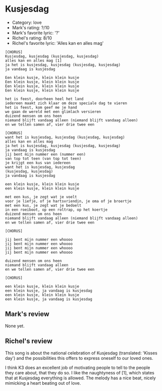 # Kusjesdag

 * Category: love
 * Mark's rating: ?/10
 * Mark's  favorite lyric: '?'
 * Richel's rating: 8/10
 * Richel's favorite lyric: 'Alles kan en alles mag'

```
[CHORUS]
Kusjesdag, kusjesdag (kusjesdag, kusjesdag)
alles kan en alles mag [1]
ja het is kusjesdag, kusjesdag (kusjesdag, kusjesdag)
ja vandaag is kusjesdag

Een klein kusje, klein klein kusje
Een klein kusje, klein klein kusje
Een klein kusje, klein klein kusje
Een klein kusje, klein klein kusje

het is feest, doorheen heel het land
iedereen maakt zich klaar om deze speciale dag te vieren
het is feest, kom geef me je hand
we gaan de wereld met een glimlach versieren
duizend mensen om ons heen
niemand blijft vandaag alleen (niemand blijft vandaag alleen)
en we tellen samen af, vier drie twee een

[CHORUS]
want het is kusjesdag, kusjesdag (kusjesdag, kusjesdag)
alles kan en alles mag
ja het is kusjesdag, kusjesdag (kusjesdag, kusjesdag)
ja vandaag is kusjesdag
jij bent mijn nummer een (nummer een)
van top tot teen (van top tot teen)
je krijgt een kus van iedereen
want het is kusjesdag, kusjesdag
(kusjesdag, kusjesdag)
ja vandaag is kusjesdag

een klein kusje, klein klein kusje
een klein kusje, klein klein kusje

met een kus, je zegt wat je voelt
voor je liefje, of je hartsvriendin, je oma of je broertje
met een kus, je zegt wat je bedoelt
in een roeiboot, op een roltrap, op het koertje
duizend mensen om ons heen
niemand blijft vandaag alleen (niemand blijft vandaag alleen)
en we tellen samen af, vier drie twee een

[CHORUS]

jij bent mijn nummer een whoooo
jij bent mijn nummer een whoooo
jij bent mijn nummer een whoooo
jij bent mijn nummer een whoooo

duizend mensen om ons heen
niemand blijft vandaag alleen
en we tellen samen af, vier drie twee een

[CHORUS]

een klein kusje, klein klein kusje
een klein kusje, ja vandaag is kusjesdag
een klein kusje, klein klein kusje
een klein kusje, ja vandaag is kusjesdag
```

## Mark's review

None yet.

## Richel's review

This song is about the national celebration of Kusjesdag (translated: 'Kisses day') and the possibilities this offers to express oneself to our loved ones.

I think K3 does an excellent job of motivating people to tell to the people they care about, that they do so. I like the naughtyness of [1], 
which states that at Kusjesdag everything is allowed. The melody has a nice beat, nicely mimicking a heart beating out of love.
